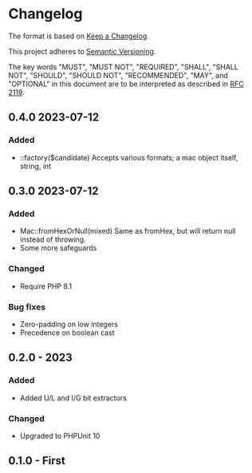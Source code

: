 # Changelog

The format is based on [Keep a Changelog](https://keepachangelog.com/en/1.0.0/).

This project adheres to [Semantic Versioning](https://semver.org/spec/v2.0.0.html).

The key words "MUST", "MUST NOT", "REQUIRED", "SHALL", "SHALL NOT", "SHOULD",
"SHOULD NOT", "RECOMMENDED",  "MAY", and "OPTIONAL" in this document are to be
interpreted as described in [RFC 2119](https://tools.ietf.org/html/rfc2119).

## 0.4.0 2023-07-12
### Added
 - ::factory($candidate) Accepts various formats; a mac object itself, string, int

## 0.3.0 2023-07-12
### Added
 - Mac::fromHexOrNull(mixed) Same as fromHex, but will return null instead of throwing.
 - Some more safeguards
 ### Changed
 - Require PHP 8.1

### Bug fixes
 - Zero-padding on low integers
 - Precedence on boolean cast

## 0.2.0 - 2023
### Added
 - Added U/L and I/G bit extractors

### Changed
 - Upgraded to PHPUnit 10

## 0.1.0 - First

